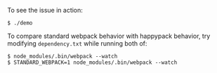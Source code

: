 To see the issue in action:

    $ ./demo

To compare standard webpack behavior with happypack
behavior, try modifying `dependency.txt` while
running both of:

    $ node_modules/.bin/webpack --watch
    $ STANDARD_WEBPACK=1 node_modules/.bin/webpack --watch
